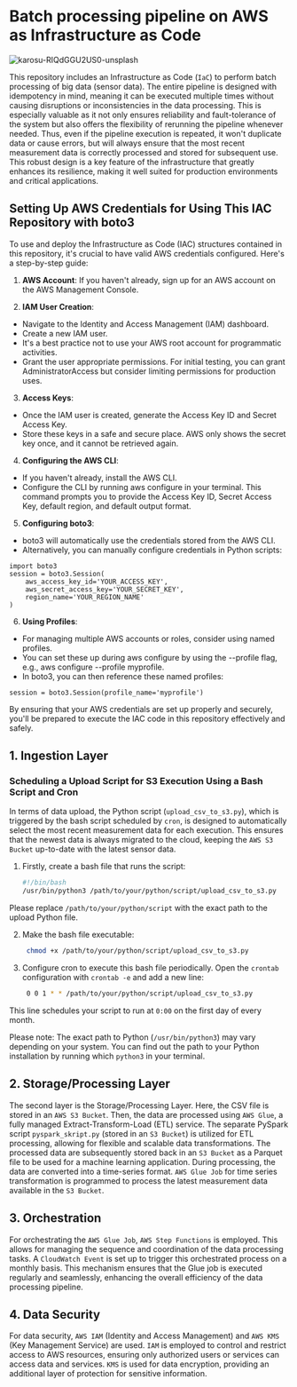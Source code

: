# Batch processing pipeline on AWS as Infrastructure as Code
![karosu-RIQdGGU2US0-unsplash](https://github.com/maximkiesel1/batch_processing_IaC_AWS/assets/119667336/a04806c5-e496-470e-a416-950eebfa480d)

This repository includes an Infrastructure as Code (`IaC`) to perform batch processing of big data (sensor data).
The entire pipeline is designed with idempotency in mind, meaning it can be executed multiple times without causing disruptions or inconsistencies in the data processing. This is especially valuable as it not only ensures reliability and fault-tolerance of the system but also offers the flexibility of rerunning the pipeline whenever needed. Thus, even if the pipeline execution is repeated, it won't duplicate data or cause errors, but will always ensure that the most recent measurement data is correctly processed and stored for subsequent use.
This robust design is a key feature of the infrastructure that greatly enhances its resilience, making it well suited for production environments and critical applications.

## Setting Up AWS Credentials for Using This IAC Repository with boto3
To use and deploy the Infrastructure as Code (IAC) structures contained in this repository, it's crucial to have valid AWS credentials configured. Here's a step-by-step guide:

1. **AWS Account**: If you haven't already, sign up for an AWS account on the AWS Management Console.

2. **IAM User Creation**: 
- Navigate to the Identity and Access Management (IAM) dashboard.
- Create a new IAM user. 
- It's a best practice not to use your AWS root account for programmatic activities. 
- Grant the user appropriate permissions. For initial testing, you can grant AdministratorAccess but consider limiting permissions for production uses.

3. **Access Keys**: 
- Once the IAM user is created, generate the Access Key ID and Secret Access Key. 
- Store these keys in a safe and secure place. AWS only shows the secret key once, and it cannot be retrieved again.

4. **Configuring the AWS CLI**:
- If you haven't already, install the AWS CLI. 
- Configure the CLI by running aws configure in your terminal. This command prompts you to provide the Access Key ID, Secret Access Key, default region, and default output format.

5. **Configuring boto3**:
- boto3 will automatically use the credentials stored from the AWS CLI. 
- Alternatively, you can manually configure credentials in Python scripts:

```
import boto3
session = boto3.Session(
    aws_access_key_id='YOUR_ACCESS_KEY',
    aws_secret_access_key='YOUR_SECRET_KEY',
    region_name='YOUR_REGION_NAME'
)
```

6. **Using Profiles**:
- For managing multiple AWS accounts or roles, consider using named profiles. 
- You can set these up during aws configure by using the --profile flag, e.g., aws configure --profile myprofile. 
- In boto3, you can then reference these named profiles:

```
session = boto3.Session(profile_name='myprofile')
```

By ensuring that your AWS credentials are set up properly and securely, you'll be prepared to execute the IAC code in this repository effectively and safely.

## 1. Ingestion Layer
### Scheduling a Upload Script for S3 Execution Using a Bash Script and Cron

In terms of data upload, the Python script (`upload_csv_to_s3.py`), which is triggered by the bash script scheduled by `cron`, is designed to automatically select the most recent measurement data for each execution. This ensures that the newest data is always migrated to the cloud, keeping the `AWS S3 Bucket` up-to-date with the latest sensor data.

1. Firstly, create a bash file that runs the script:

   ```bash
   #!/bin/bash
   /usr/bin/python3 /path/to/your/python/script/upload_csv_to_s3.py
   
Please replace `/path/to/your/python/script` with the exact path to the upload Python file.

2. Make the bash file executable:

   ```bash
    chmod +x /path/to/your/python/script/upload_csv_to_s3.py
   
3. Configure cron to execute this bash file periodically. Open the `crontab` configuration with `crontab -e` and add a new line:

   ```bash
    0 0 1 * * /path/to/your/python/script/upload_csv_to_s3.py
   
This line schedules your script to run at `0:00` on the first day of every month. 

Please note: The exact path to Python (`/usr/bin/python3`) may vary depending on your system. You can find out the path to your Python installation by running which `python3` in your terminal.

## 2. Storage/Processing Layer
The second layer is the Storage/Processing Layer. Here, the CSV file is stored in an `AWS S3 Bucket`. Then, the data are processed using `AWS Glue`, a fully managed Extract-Transform-Load (ETL) service. The separate PySpark script `pyspark_skript.py` (stored in an `S3 Bucket`) is utilized for ETL processing, allowing for flexible and scalable data transformations. The processed data are subsequently stored back in an `S3 Bucket` as a Parquet file to be used for a machine learning application. During processing, the data are converted into a time-series format.
`AWS Glue Job` for time series transformation is programmed to process the latest measurement data available in the `S3 Bucket`.

## 3. Orchestration
For orchestrating the `AWS Glue Job`, `AWS Step Functions` is employed. This allows for managing the sequence and coordination of the data processing tasks. A `CloudWatch Event` is set up to trigger this orchestrated process on a monthly basis. This mechanism ensures that the Glue job is executed regularly and seamlessly, enhancing the overall efficiency of the data processing pipeline.

## 4. Data Security
For data security, `AWS IAM` (Identity and Access Management) and `AWS KMS` (Key Management Service) are used. `IAM` is employed to control and restrict access to AWS resources, ensuring only authorized users or services can access data and services. `KMS` is used for data encryption, providing an additional layer of protection for sensitive information.
